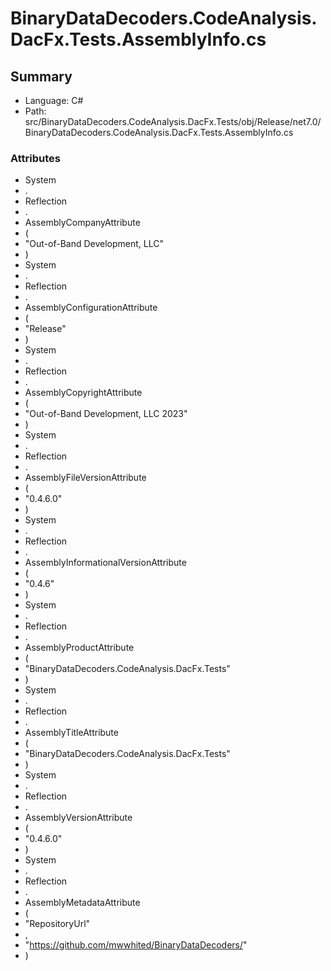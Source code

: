 ﻿# BinaryDataDecoders.CodeAnalysis.DacFx.Tests.AssemblyInfo.cs

## Summary

* Language: C#
* Path: src/BinaryDataDecoders.CodeAnalysis.DacFx.Tests/obj/Release/net7.0/BinaryDataDecoders.CodeAnalysis.DacFx.Tests.AssemblyInfo.cs

### Attributes

 - System
 - .
 - Reflection
 - .
 - AssemblyCompanyAttribute
 - (
 - "Out-of-Band Development, LLC"
 - )
 - System
 - .
 - Reflection
 - .
 - AssemblyConfigurationAttribute
 - (
 - "Release"
 - )
 - System
 - .
 - Reflection
 - .
 - AssemblyCopyrightAttribute
 - (
 - "Out-of-Band Development, LLC 2023"
 - )
 - System
 - .
 - Reflection
 - .
 - AssemblyFileVersionAttribute
 - (
 - "0.4.6.0"
 - )
 - System
 - .
 - Reflection
 - .
 - AssemblyInformationalVersionAttribute
 - (
 - "0.4.6"
 - )
 - System
 - .
 - Reflection
 - .
 - AssemblyProductAttribute
 - (
 - "BinaryDataDecoders.CodeAnalysis.DacFx.Tests"
 - )
 - System
 - .
 - Reflection
 - .
 - AssemblyTitleAttribute
 - (
 - "BinaryDataDecoders.CodeAnalysis.DacFx.Tests"
 - )
 - System
 - .
 - Reflection
 - .
 - AssemblyVersionAttribute
 - (
 - "0.4.6.0"
 - )
 - System
 - .
 - Reflection
 - .
 - AssemblyMetadataAttribute
 - (
 - "RepositoryUrl"
 - ,
 - "https://github.com/mwwhited/BinaryDataDecoders/"
 - )


